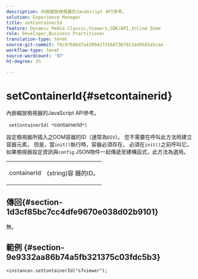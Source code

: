 ```yaml
---
description: 內嵌縮放檢視器的JavaScript API參考。
solution: Experience Manager
title: setContainerId
feature: Dynamic Media Classic,Viewers,SDK/API,Inline Zoom
role: Developer,Business Practitioner
translation-type: tm+mt
source-git-commit: f6c97606d7a4209427316d7367013ad9585a5cae
workflow-type: tm+mt
source-wordcount: '97'
ht-degree: 2%

---
```



# setContainerId{#setcontainerid}

內嵌縮放檢視器的JavaScript API參考。

` setContainerId( *`containerId`*)`

設定檢視器所插入之DOM容器的ID（通常為`DIV`）。 您不需要在呼叫此方法時建立容器元素。 但是，當`init()`執行時，容器必須存在。 必須在`init()`之前呼叫它。 如果檢視器設定資訊與`config` JSON物件一起傳遞至建構函式，此方法為選用。

<table id="table_896DFF34A68A403DB93A6D597461A573"> 
 <tbody> 
  <tr> 
   <td colname="col1"> <p> <span class="codeph"> <span class="varname"> containerId  </span> </span> </p> </td> 
   <td colname="col2"> <p> <span class="codeph"> {string}容 </span> 器的ID。 </p> </td> 
  </tr> 
 </tbody> 
</table>

## 傳回{#section-1d3cf85bc7cc4dfe9670e038d02b9101}

無。

## 範例 {#section-9e9332aa86b74a5fb321375c03fdc5b3}

```
<instance>.setContainerId("s7viewer");
```

